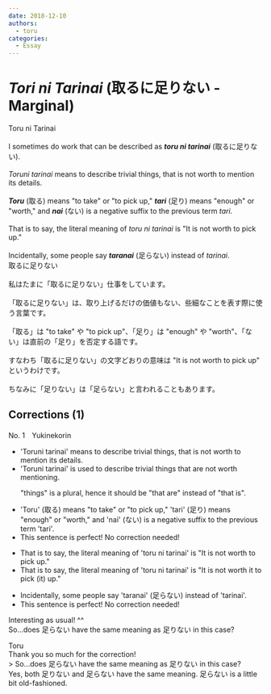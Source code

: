 ```yaml
---
date: 2018-12-10
authors:
  - toru
categories:
  - Essay
---
```


<h1 id="subject_show"><strong><em>Tori ni Tarinai</strong></em> (取るに足りない - Marginal)</h1>
<div class="date" hidden>Dec 10, 2018 23:32</div>
<div id="post"><div id="body_show_ori">
Toru ni Tarinai<br/><br/>I sometimes do work that can be described as <strong><em>toru ni tarinai</em></strong> (取るに足りない).<br/><br/><em>Toruni tarinai</em> means to describe trivial things, that is not worth to mention its details.<br/><br/><strong><em>Toru</em></strong> (取る) means "to take" or "to pick up," <strong><em>tari</em></strong> (足り) means "enough" or "worth," and <strong><em>nai</em></strong> (ない) is a negative suffix to the previous term <em>tari</em>.<br/><br/>That is to say, the literal meaning of <em>toru ni tarinai</em> is "It is not worth to pick up."<br/><br/>Incidentally, some people say <strong><em>taranai</em></strong> (足らない) instead of <em>tarinai</em>. 
</div></div>

<!-- more -->

<div id="post_ja"><div id="body_show_mo">
取るに足りない<br/><br/>私はたまに「取るに足りない」仕事をしています。<br/><br/>「取るに足りない」は、取り上げるだけの価値もない、些細なことを表す際に使う言葉です。<br/><br/>「取る」は "to take" や "to pick up"、「足り」は "enough" や "worth"、「ない」は直前の「足り」を否定する語です。<br/><br/>すなわち「取るに足りない」の文字どおりの意味は "It is not worth to pick up" というわけです。<br/><br/>ちなみに「足りない」は「足らない」と言われることもあります。
</div></div>

## Corrections (1)
<div id="block"><div class="first_name"> No. 1　<span class="just_name">Yukinekorin</span></div><div id="block2">
<ul class="correction_field">
<li class="incorrect">'Toruni tarinai' means to describe trivial things, that is not worth to mention its details.</li>
<li class="corrected correct">
'Toruni tarinai' <span class="f_blue">is used to </span>describe trivial things that <span class="f_blue">are</span> not worth <span class="f_blue">mentioning</span>.
<p class="correction_comment">"things" is a plural, hence it should be "that are" instead of "that is".</p>
</li>
</ul>
<ul class="correction_field">
<li class="incorrect">'Toru' (取る) means "to take" or "to pick up," 'tari' (足り) means "enough" or "worth," and 'nai' (ない) is a negative suffix to the previous term 'tari'.</li>
<li class="corrected perfect">This sentence is perfect! No correction needed!</li>
</ul>
<ul class="correction_field">
<li class="incorrect">That is to say, the literal meaning of 'toru ni tarinai' is "It is not worth to pick up."</li>
<li class="corrected correct">
That is to say, the literal meaning of 'toru ni tarinai' is "It is not worth <span class="f_blue">it</span> to pick (<span class="f_blue">it) </span>up."
</li>
</ul>
<ul class="correction_field">
<li class="incorrect">Incidentally, some people say 'taranai' (足らない) instead of 'tarinai'.</li>
<li class="corrected perfect">This sentence is perfect! No correction needed!</li>
</ul>
<p class="comment_small">
 Interesting as usual! ^^
 <br/>
 So...does 足らない have the same meaning as 足りない in this case?
</p>

</div><div class="name"><span class="just_name">Toru</span><br>
Thank you so much for the correction!<br/>&gt; So...does 足らない have the same meaning as 足りない in this case?<br/>Yes, both 足りない and 足らない have the same meaning. 足らない is a little bit old-fashioned.
</div>
</div>
